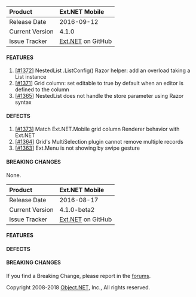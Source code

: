 | Product | Ext.NET Mobile |
| :---- | :---- |
| Release Date | 2016-09-12 |
| Current Version | 4.1.0 |
| Issue Tracker | [Ext.NET](https://github.com/extnet/Ext.NET/issues) on GitHub |

#### FEATURES

1. [[#1372](https://github.com/extnet/Ext.NET/issues/1372)] NestedList .ListConfig() Razor helper: add an overload taking a List instance
1. [[#1371](https://github.com/extnet/Ext.NET/issues/1371)] Grid column: set editable to true by default when an editor is defined to the column
1. [[#1365](https://github.com/extnet/Ext.NET/issues/1365)] NestedList does not handle the store parameter using Razor syntax

#### DEFECTS

1. [[#1373](https://github.com/extnet/Ext.NET/issues/1373)] Match Ext.NET.Mobile grid column Renderer behavior with Ext.NET
1. [[#1364](https://github.com/extnet/Ext.NET/issues/1364)] Grid's MultiSelection plugin cannot remove multiple records
1. [[#1363](https://github.com/extnet/Ext.NET/issues/1363)] Ext.Menu is not showing by swipe gesture

#### BREAKING CHANGES

None.



| Product | Ext.NET Mobile |
| :---- | :---- |
| Release Date | 2016-08-17 |
| Current Version | 4.1.0-beta2 |
| Issue Tracker | [Ext.NET](https://github.com/extnet/Ext.NET/issues) on GitHub |

#### FEATURES

#### DEFECTS

#### BREAKING CHANGES


If you find a Breaking Change, please report in the [forums](https://forums.ext.net/).


Copyright 2008-2018 [Object.NET](https://object.net/), Inc., All rights reserved.